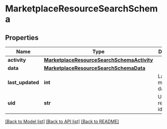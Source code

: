 # MarketplaceResourceSearchSchema


## Properties
Name | Type | Description | Notes
------------ | ------------- | ------------- | -------------
**activity** | [**MarketplaceResourceSearchSchemaActivity**](MarketplaceResourceSearchSchemaActivity.md) |  | 
**data** | [**MarketplaceResourceSearchSchemaData**](MarketplaceResourceSearchSchemaData.md) |  | 
**last_updated** | **int** | Last modification date. | 
**uid** | **str** | Unique resource identifier. | 

[[Back to Model list]](../README.md#documentation-for-models) [[Back to API list]](../README.md#documentation-for-api-endpoints) [[Back to README]](../README.md)


